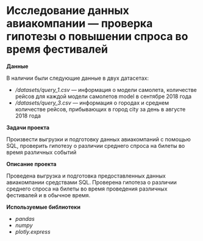 
# Исследование данных авиакомпании — проверка гипотезы о повышении спроса во время фестивалей

**Данные**

В наличии были следующие данные в двух датасетах:
* */datasets/query_1.csv* — информация о модели самолета, количестве рейсов для каждой модели самолетов model в сентябре 2018 года
* */datasets/query_3.csv* — информация о городах и среднем количестве рейсов, прибывающих в город city за день в августе 2018 года

**Задачи проекта** 

Произвести выгрузки и подготовку данных авиакомпаний с помощью SQL, проверить гипотезу о различии среднего спроса на билеты во время различных событий

**Описание проекта**

Проведена выгрузка и подготовка предоставленных данных авиакомпании средствами SQL. Проверена гипотеза о различии среднего спроса на билеты во время проведения
различных фестивалей и в обычное время.

**Используемые библиотеки**

* *pandas*
* *numpy*
* *plotly.express*
